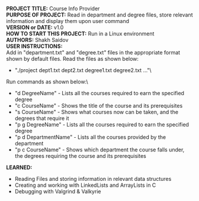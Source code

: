 **PROJECT TITLE:** Course Info Provider\
**PURPOSE OF PROJECT:** Read in department and degree files, store relevant information and display them upon user command\
**VERSION or DATE:** v1.0\
**HOW TO START THIS PROJECT:** Run in a Linux environment\
**AUTHORS:** Shakh Saidov\
**USER INSTRUCTIONS:** \
Add in "department.txt" and "degree.txt" files in the appropriate format shown by default files. Read the files as shown below:
- "./project dept1.txt dept2.txt degree1.txt degree2.txt ..."\

Run commands as shown below:\
- "d DegreeName" - Lists all the courses required to earn the specified degree
- "c CourseName" - Shows the title of the course and its prerequisites
- "s CourseName" - Shows what courses now can be taken, and the degrees that require it
- "p g DegreeName" - Lists all the courses required to earn the specified degree
- "p d DepartmentName" - Lists all the courses provided by the department
- "p c CourseName" - Shows which department the course falls under, the degrees requiring the course and its prerequisites

**LEARNED:** 
- Reading Files and storing information in relevant data structures
- Creating and working with LinkedLists and ArrayLists in C
- Debugging with Valgrind & Valkyrie
